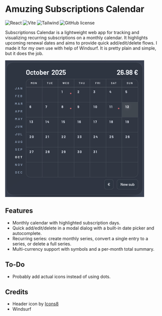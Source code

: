 # Amuzing Subscriptions Calendar

![React](https://img.shields.io/badge/react-%2361DAFB.svg?style=for-the-badge&logo=react&logoColor=white) ![Vite](https://img.shields.io/badge/vite-%23646CFF.svg?style=for-the-badge&logo=vite&logoColor=white) ![Tailwind](https://img.shields.io/badge/Tailwind_CSS-grey?style=for-the-badge&logo=tailwind-css&logoColor=38B2AC) ![GitHub license](https://img.shields.io/github/license/gkalian/timeline-generator?style=for-the-badge)

Subscriptionss Calendar is a lightweight web app for tracking and visualizing recurring subscriptions on a monthly calendar. It highlights upcoming renewal dates and aims to provide quick add/edit/delete flows. I made it for my own use with help of Windsurf. It is pretty plain and simple, but it does the job.

![](public/sc-preview.png)

## Features

 - Monthly calendar with highlighted subscription days.
 - Quick add/edit/delete in a modal dialog with a built-in date picker and autocomplete.
 - Recurring series: create monthly series, convert a single entry to a series, or delete a full series.
 - Multi-currency support with symbols and a per-month total summary.

## Το-Do

- Probably add actual icons instead of using dots.

## Credits

- Header icon by [Icons8](https://icons8.com/)
- Windsurf
